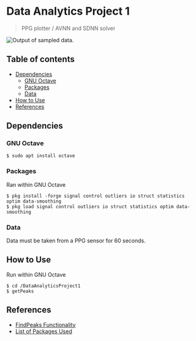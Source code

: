 # Data Analytics Project 1
> PPG plotter / AVNN and SDNN solver

![Output of sampled data.](https://i.imgur.com/Gz8M1d5.png)

## Table of contents

- [Dependencies](#dependencies)
  - [GNU Octave](#gnu_octave)
  - [Packages](#packages)
  - [Data](#data)
- [How to Use](#how_to_use)
- [References](#references)

## Dependencies

### GNU Octave
```
$ sudo apt install octave
```

### Packages
Ran within GNU Octave
```
$ pkg install -forge signal control outliers io struct statistics optim data-smoothing
$ pkg load signal control outliers io struct statistics optim data-smoothing
```

### Data
Data must be taken from a PPG sensor for 60 seconds.

## How to Use
Run within GNU Octave
```
$ cd /DataAnalyticsProject1
$ getPeaks
```

## References

- [FindPeaks Functionality](https://octave.sourceforge.io/signal/function/findpeaks.html)
- [List of Packages Used](https://pastebin.com/K6m1ukL7)
